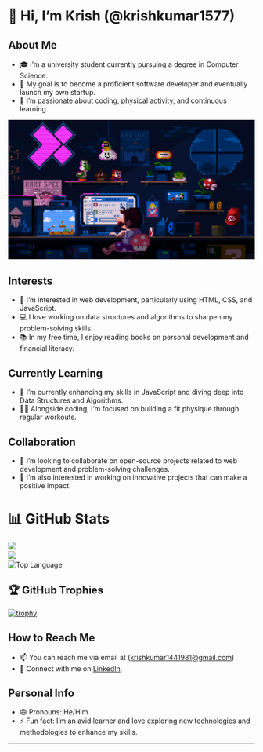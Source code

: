 # 👋 Hi, I’m Krish  (@krishkumar1577)

## About Me
- 🎓 I’m a university student currently pursuing a degree in Computer Science.
- 🌟 My goal is to become a proficient software developer and eventually launch my own startup.
- 🧠 I’m passionate about coding, physical activity, and continuous learning.

![Image](kode)

## Interests
- 👀 I’m interested in web development, particularly using HTML, CSS, and JavaScript.
- 💻 I love working on data structures and algorithms to sharpen my problem-solving skills.
- 📚 In my free time, I enjoy reading books on personal development and financial literacy.

## Currently Learning
- 🌱 I’m currently enhancing my skills in JavaScript and diving deep into Data Structures and Algorithms.
- 🏋️‍♂️ Alongside coding, I’m focused on building a fit physique through regular workouts.

## Collaboration
- 💞️ I’m looking to collaborate on open-source projects related to web development and problem-solving challenges.
- 🚀 I’m also interested in working on innovative projects that can make a positive impact.

# 📊 GitHub Stats
![](https://github-readme-stats.vercel.app/api?username=krishkumar1577&theme=dark&hide_border=false&include_all_commits=true&count_private=true)<br/>
![](https://nirzak-streak-stats.vercel.app/?user=krishkumar1577&theme=dark&hide_border=false)<br/>
<img alt = "Top Language" src="https://github-readme-stats.vercel.app/api/top-langs/?username=krishkumar1577&theme=dark&hide_border=false&include_all_commits=true&count_private=true&layout=compact"/>

## 🏆 GitHub Trophies
[![trophy](https://github-profile-trophy.vercel.app/?username=krishkumar1577&theme=onedark)]([https://github.com/ryo-ma/github-profile-trophy](https://github-profile-trophy.vercel.app/?username=ryo-ma&theme=monokai))


## How to Reach Me
- 📫 You can reach me via email at (krishkumar1441981@gmail.com)
- 📱 Connect with me on [LinkedIn](https://www.linkedin.com/in/krishkumar1577/).

## Personal Info
- 😄 Pronouns: He/Him
- ⚡ Fun fact: I’m an avid learner and love exploring new technologies and methodologies to enhance my skills.

---

